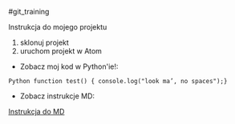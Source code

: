 #git_training

Instrukcja do mojego projektu

1. sklonuj projekt
2. uruchom projekt w Atom

* Zobacz moj kod w Python'ie!:

```Python function test() { console.log("look ma’, no spaces");}```


* Zobacz instrukcje MD:

[Instrukcja do MD](https://guides.github.com/pdfs/markdown-cheatsheet-online.pdf)
